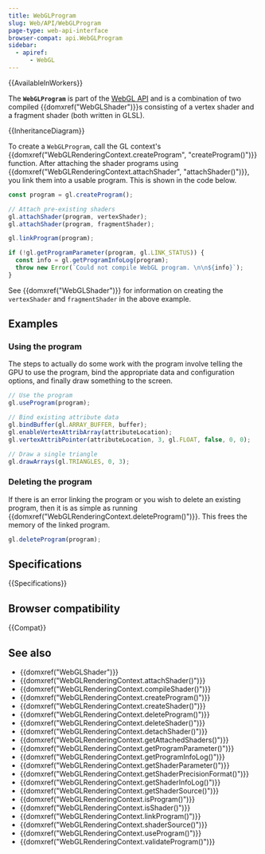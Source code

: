 ```yaml
---
title: WebGLProgram
slug: Web/API/WebGLProgram
page-type: web-api-interface
browser-compat: api.WebGLProgram
sidebar:
  - apiref:
      - WebGL
---
```


{{AvailableInWorkers}}

The **`WebGLProgram`** is part of the [WebGL API](/en-US/docs/Web/API/WebGL_API) and is a combination of two compiled {{domxref("WebGLShader")}}s consisting of a vertex shader and a fragment shader (both written in GLSL).

{{InheritanceDiagram}}

To create a `WebGLProgram`, call the GL context's {{domxref("WebGLRenderingContext.createProgram", "createProgram()")}} function. After attaching the shader programs using {{domxref("WebGLRenderingContext.attachShader", "attachShader()")}}, you link them into a usable program. This is shown in the code below.

```js
const program = gl.createProgram();

// Attach pre-existing shaders
gl.attachShader(program, vertexShader);
gl.attachShader(program, fragmentShader);

gl.linkProgram(program);

if (!gl.getProgramParameter(program, gl.LINK_STATUS)) {
  const info = gl.getProgramInfoLog(program);
  throw new Error(`Could not compile WebGL program. \n\n${info}`);
}
```

See {{domxref("WebGLShader")}} for information on creating the `vertexShader` and `fragmentShader` in the above example.

## Examples

### Using the program

The steps to actually do some work with the program involve telling the GPU to use the program, bind the appropriate data and configuration options, and finally draw something to the screen.

```js
// Use the program
gl.useProgram(program);

// Bind existing attribute data
gl.bindBuffer(gl.ARRAY_BUFFER, buffer);
gl.enableVertexAttribArray(attributeLocation);
gl.vertexAttribPointer(attributeLocation, 3, gl.FLOAT, false, 0, 0);

// Draw a single triangle
gl.drawArrays(gl.TRIANGLES, 0, 3);
```

### Deleting the program

If there is an error linking the program or you wish to delete an existing program, then it is as simple as running {{domxref("WebGLRenderingContext.deleteProgram()")}}. This frees the memory of the linked program.

```js
gl.deleteProgram(program);
```

## Specifications

{{Specifications}}

## Browser compatibility

{{Compat}}

## See also

- {{domxref("WebGLShader")}}
- {{domxref("WebGLRenderingContext.attachShader()")}}
- {{domxref("WebGLRenderingContext.compileShader()")}}
- {{domxref("WebGLRenderingContext.createProgram()")}}
- {{domxref("WebGLRenderingContext.createShader()")}}
- {{domxref("WebGLRenderingContext.deleteProgram()")}}
- {{domxref("WebGLRenderingContext.deleteShader()")}}
- {{domxref("WebGLRenderingContext.detachShader()")}}
- {{domxref("WebGLRenderingContext.getAttachedShaders()")}}
- {{domxref("WebGLRenderingContext.getProgramParameter()")}}
- {{domxref("WebGLRenderingContext.getProgramInfoLog()")}}
- {{domxref("WebGLRenderingContext.getShaderParameter()")}}
- {{domxref("WebGLRenderingContext.getShaderPrecisionFormat()")}}
- {{domxref("WebGLRenderingContext.getShaderInfoLog()")}}
- {{domxref("WebGLRenderingContext.getShaderSource()")}}
- {{domxref("WebGLRenderingContext.isProgram()")}}
- {{domxref("WebGLRenderingContext.isShader()")}}
- {{domxref("WebGLRenderingContext.linkProgram()")}}
- {{domxref("WebGLRenderingContext.shaderSource()")}}
- {{domxref("WebGLRenderingContext.useProgram()")}}
- {{domxref("WebGLRenderingContext.validateProgram()")}}
